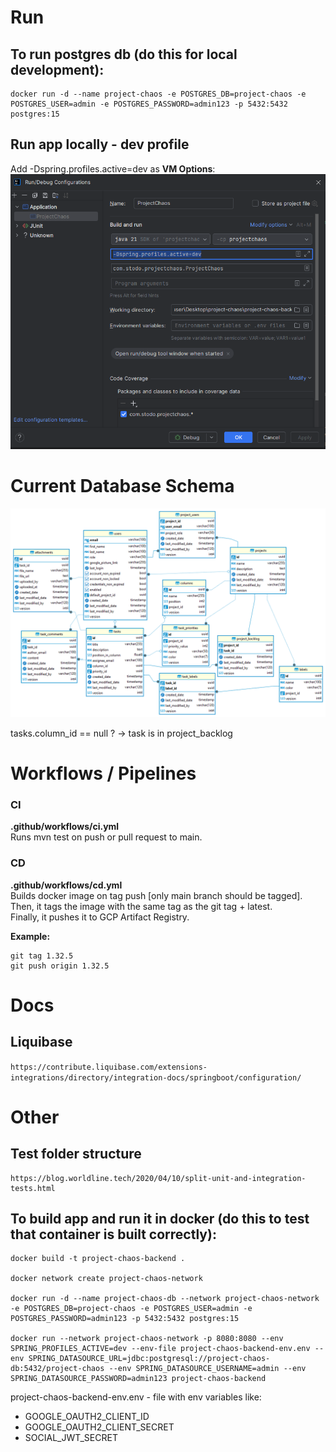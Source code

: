 # Run
## To run postgres db (do this for local development):
```
docker run -d --name project-chaos -e POSTGRES_DB=project-chaos -e POSTGRES_USER=admin -e POSTGRES_PASSWORD=admin123 -p 5432:5432 postgres:15
```

## Run app locally - dev profile
Add -Dspring.profiles.active=dev as **VM Options**:
![img.png](docs/images/dev-profile.png)

# Current Database Schema
![Alt text](docs/images/db_schema.png)

tasks.column_id == null ? -> task is in project_backlog



# Workflows / Pipelines
### CI
**.github/workflows/ci.yml**  
Runs mvn test on push or pull request to main.

### CD
**.github/workflows/cd.yml**  
Builds docker image on tag push [only main branch should be tagged].  
Then, it tags the image with the same tag as the git tag + latest.  
Finally, it pushes it to GCP Artifact Registry.  

**Example:**
```declarative
git tag 1.32.5
git push origin 1.32.5
```



# Docs
## Liquibase
```https://contribute.liquibase.com/extensions-integrations/directory/integration-docs/springboot/configuration/```

# Other
## Test folder structure
```
https://blog.worldline.tech/2020/04/10/split-unit-and-integration-tests.html
```

## To build app and run it in docker (do this to test that container is built correctly):
```
docker build -t project-chaos-backend .

docker network create project-chaos-network

docker run -d --name project-chaos-db --network project-chaos-network -e POSTGRES_DB=project-chaos -e POSTGRES_USER=admin -e POSTGRES_PASSWORD=admin123 -p 5432:5432 postgres:15

docker run --network project-chaos-network -p 8080:8080 --env SPRING_PROFILES_ACTIVE=dev --env-file project-chaos-backend-env.env --env SPRING_DATASOURCE_URL=jdbc:postgresql://project-chaos-db:5432/project-chaos --env SPRING_DATASOURCE_USERNAME=admin --env SPRING_DATASOURCE_PASSWORD=admin123 project-chaos-backend
```
project-chaos-backend-env.env  - file with env variables like:
- GOOGLE_OAUTH2_CLIENT_ID
- GOOGLE_OAUTH2_CLIENT_SECRET
- SOCIAL_JWT_SECRET  